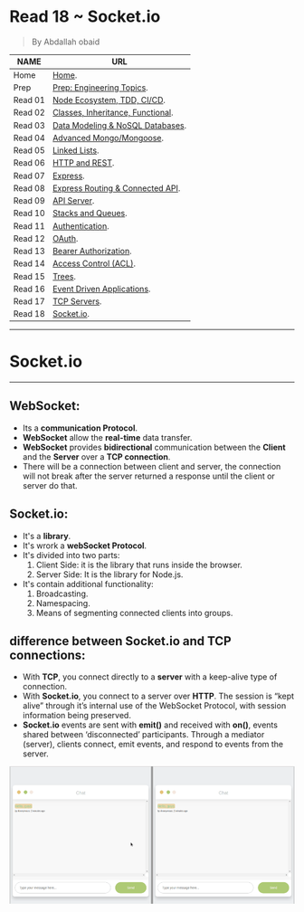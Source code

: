 # Read 18 ~ Socket.io
> By Abdallah obaid

**NAME**     | **URL**
------------ | -------------
Home         | [Home](https://abdallah-401-advanced-javascript.github.io/reading-notes-401/).
 Prep        | [Prep: Engineering Topics](https://abdallah-401-advanced-javascript.github.io/reading-notes-401/Prep).
 Read 01     | [Node Ecosystem, TDD, CI/CD](https://abdallah-401-advanced-javascript.github.io/reading-notes-401/class-01).
 Read 02     | [Classes, Inheritance, Functional](https://abdallah-401-advanced-javascript.github.io/reading-notes-401/class-02).
 Read 03     | [Data Modeling & NoSQL Databases](https://abdallah-401-advanced-javascript.github.io/reading-notes-401/class-03).
 Read 04     | [Advanced Mongo/Mongoose](https://abdallah-401-advanced-javascript.github.io/reading-notes-401/class-04).
 Read 05     | [Linked Lists](https://abdallah-401-advanced-javascript.github.io/reading-notes-401/class-05).
 Read 06     | [HTTP and REST](https://abdallah-401-advanced-javascript.github.io/reading-notes-401/class-06).
 Read 07     | [Express](https://abdallah-401-advanced-javascript.github.io/reading-notes-401/class-07).
 Read 08     | [Express Routing & Connected API](https://abdallah-401-advanced-javascript.github.io/reading-notes-401/class-08).
 Read 09     | [API Server](https://abdallah-401-advanced-javascript.github.io/reading-notes-401/class-09).
 Read 10     | [Stacks and Queues](https://abdallah-401-advanced-javascript.github.io/reading-notes-401/class-10).
 Read 11     | [Authentication](https://abdallah-401-advanced-javascript.github.io/reading-notes-401/class-11).
 Read 12     | [OAuth](https://abdallah-401-advanced-javascript.github.io/reading-notes-401/class-12).
 Read 13     | [Bearer Authorization](https://abdallah-401-advanced-javascript.github.io/reading-notes-401/class-13).
 Read 14     | [Access Control (ACL)](https://abdallah-401-advanced-javascript.github.io/reading-notes-401/class-14).
 Read 15     | [Trees](https://abdallah-401-advanced-javascript.github.io/reading-notes-401/class-15).
 Read 16     | [Event Driven Applications](https://abdallah-401-advanced-javascript.github.io/reading-notes-401/class-16).
 Read 17     | [TCP Servers](https://abdallah-401-advanced-javascript.github.io/reading-notes-401/class-17). 
 Read 18     | [Socket.io](https://abdallah-401-advanced-javascript.github.io/reading-notes-401/class-18).
 
----------------------------------
# Socket.io
----------------------------------

 ## WebSocket:
  * Its a **communication Protocol**. 
  * **WebSocket** allow the **real-time** data transfer.
  * **WebSocket** provides **bidirectional** communication between the **Client** and the **Server** over a **TCP connection**.
  * There will be a connection between client and server, the connection will not break after the server returned a response until the client or server do that.
  
 ## Socket.io:
  * It's a **library**.
  * It's wrork a **webSocket Protocol**.
  * It's divided into two parts:
     1. Client Side: it is the library that runs inside the browser.
     2. Server Side: It is the library for Node.js.
  * It's contain additional functionality:
     1. Broadcasting.
     2. Namespacing.
     3. Means of segmenting connected clients into groups.
 ##  difference between Socket.io and TCP connections:
  * With **TCP**, you connect directly to a **server** with a keep-alive type of connection.
  * With **Socket.io**, you connect to a server over **HTTP**. The session is “kept alive” through it’s internal use of the WebSocket Protocol, with session information being preserved.
  * **Socket.io** events are sent with **emit()** and received with **on()**, events shared between ‘disconnected’ participants. Through a mediator (server), clients connect, emit events, and respond to events from the server.

 ![socket io](./Img/socketIo.gif)
